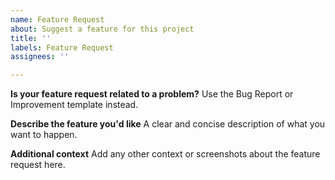 ```yaml
---
name: Feature Request
about: Suggest a feature for this project
title: ''
labels: Feature Request
assignees: ''

---
```


**Is your feature request related to a problem?**
Use the Bug Report or Improvement template instead.

**Describe the feature you'd like**
A clear and concise description of what you want to happen.

**Additional context**
Add any other context or screenshots about the feature request here.
